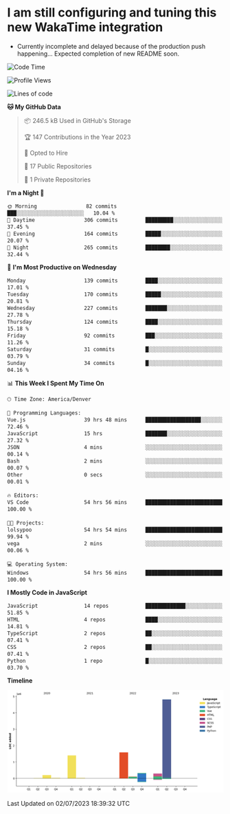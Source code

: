 # I am still configuring and tuning this new WakaTime integration
- Currently incomplete and delayed because of the production push happening... Expected completion of new README soon.
<!--START_SECTION:waka-->
![Code Time](http://img.shields.io/badge/Code%20Time-161%20hrs%209%20mins-blue)

![Profile Views](http://img.shields.io/badge/Profile%20Views-6-blue)

![Lines of code](https://img.shields.io/badge/From%20Hello%20World%20I%27ve%20Written-8.7%20million%20lines%20of%20code-blue)

**🐱 My GitHub Data** 

> 📦 246.5 kB Used in GitHub's Storage 
 > 
> 🏆 147 Contributions in the Year 2023
 > 
> 💼 Opted to Hire
 > 
> 📜 17 Public Repositories 
 > 
> 🔑 1 Private Repositories 
 > 
**I'm a Night 🦉** 

```text
🌞 Morning                82 commits          ███░░░░░░░░░░░░░░░░░░░░░░   10.04 % 
🌆 Daytime                306 commits         █████████░░░░░░░░░░░░░░░░   37.45 % 
🌃 Evening                164 commits         █████░░░░░░░░░░░░░░░░░░░░   20.07 % 
🌙 Night                  265 commits         ████████░░░░░░░░░░░░░░░░░   32.44 % 
```
📅 **I'm Most Productive on Wednesday** 

```text
Monday                   139 commits         ████░░░░░░░░░░░░░░░░░░░░░   17.01 % 
Tuesday                  170 commits         █████░░░░░░░░░░░░░░░░░░░░   20.81 % 
Wednesday                227 commits         ███████░░░░░░░░░░░░░░░░░░   27.78 % 
Thursday                 124 commits         ████░░░░░░░░░░░░░░░░░░░░░   15.18 % 
Friday                   92 commits          ███░░░░░░░░░░░░░░░░░░░░░░   11.26 % 
Saturday                 31 commits          █░░░░░░░░░░░░░░░░░░░░░░░░   03.79 % 
Sunday                   34 commits          █░░░░░░░░░░░░░░░░░░░░░░░░   04.16 % 
```


📊 **This Week I Spent My Time On** 

```text
🕑︎ Time Zone: America/Denver

💬 Programming Languages: 
Vue.js                   39 hrs 48 mins      ██████████████████░░░░░░░   72.46 % 
JavaScript               15 hrs              ███████░░░░░░░░░░░░░░░░░░   27.32 % 
JSON                     4 mins              ░░░░░░░░░░░░░░░░░░░░░░░░░   00.14 % 
Bash                     2 mins              ░░░░░░░░░░░░░░░░░░░░░░░░░   00.07 % 
Other                    0 secs              ░░░░░░░░░░░░░░░░░░░░░░░░░   00.01 % 

🔥 Editors: 
VS Code                  54 hrs 56 mins      █████████████████████████   100.00 % 

🐱‍💻 Projects: 
lolsypoo                 54 hrs 54 mins      █████████████████████████   99.94 % 
vega                     2 mins              ░░░░░░░░░░░░░░░░░░░░░░░░░   00.06 % 

💻 Operating System: 
Windows                  54 hrs 56 mins      █████████████████████████   100.00 % 
```

**I Mostly Code in JavaScript** 

```text
JavaScript               14 repos            █████████████░░░░░░░░░░░░   51.85 % 
HTML                     4 repos             ████░░░░░░░░░░░░░░░░░░░░░   14.81 % 
TypeScript               2 repos             ██░░░░░░░░░░░░░░░░░░░░░░░   07.41 % 
CSS                      2 repos             ██░░░░░░░░░░░░░░░░░░░░░░░   07.41 % 
Python                   1 repo              █░░░░░░░░░░░░░░░░░░░░░░░░   03.70 % 
```



**Timeline**

![Lines of Code chart](https://raw.githubusercontent.com/certifiedbice/certifiedbice/main/assets/bar_graph.png)


 Last Updated on 02/07/2023 18:39:32 UTC
<!--END_SECTION:waka-->
